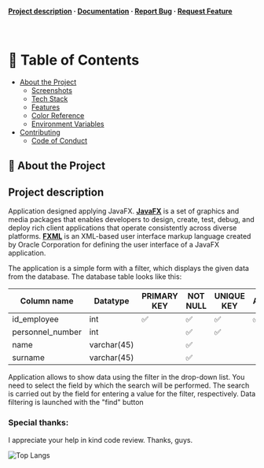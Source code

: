 <h4>
    <a href="https://github.com/Louis3797/awesome-readme-template/">Project description</a>
  <span> · </span>
    <a href="https://github.com/Louis3797/awesome-readme-template">Documentation</a>
  <span> · </span>
    <a href="https://github.com/Louis3797/awesome-readme-template/issues/">Report Bug</a>
  <span> · </span>
    <a href="https://github.com/Louis3797/awesome-readme-template/issues/">Request Feature</a>
  </h4>

<br />

<!-- Table of Contents -->
# :notebook_with_decorative_cover: Table of Contents

- [About the Project](#star2-about-the-project)
    * [Screenshots](#camera-screenshots)
    * [Tech Stack](#space_invader-tech-stack)
    * [Features](#dart-features)
    * [Color Reference](#art-color-reference)
    * [Environment Variables](#key-environment-variables)
- [Contributing](#wave-contributing)
    * [Code of Conduct](#scroll-code-of-conduct)

<!-- About the Project -->
## :star2: About the Project

## Project description

Application designed applying JavaFX. [**JavaFX**](https://docs.oracle.com/javafx/2/overview/jfxpub-overview.htm) is a set of graphics and media packages that enables developers to design, create, test, debug, and deploy rich client applications that operate consistently across diverse platforms.
[**FXML**]() is an XML-based user interface markup language created by Oracle Corporation for defining the user interface of a JavaFX application.

The application is a simple form with a filter, which displays the given data from the database.
The database table looks like this:

| Column name      | Datatype    | PRIMARY KEY        | NOT NULL            | UNIQUE KEY         | AUTO_INCREMENT     |
|------------------|-------------|--------------------|---------------------|--------------------|--------------------|
| id_employee      | int         | :white_check_mark: | :white_check_mark:  | :white_check_mark: | :white_check_mark: |
| personnel_number | int         |                    | :white_check_mark:  | :white_check_mark: |                    |
| name             | varchar(45) |                    | :white_check_mark:  |                    |                    |
| surname          | varchar(45) |                    | :white_check_mark:  |                    |                    |


Application allows to show data using the filter in the drop-down list. You need to select the field by which the search will be performed. The search is carried out by the field for entering a value for the filter, respectively. Data filtering is launched with the "find" button

### Special thanks:

I appreciate your help in kind code review. Thanks, guys.


![Top Langs](https://github-readme-stats.vercel.app/api/top-langs/?username=Petrovich-A&theme=tokyonight)